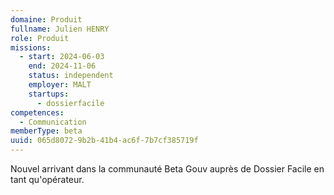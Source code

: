 ```yaml
---
domaine: Produit
fullname: Julien HENRY
role: Produit
missions:
  - start: 2024-06-03
    end: 2024-11-06
    status: independent
    employer: MALT
    startups:
      - dossierfacile
competences:
  - Communication
memberType: beta
uuid: 065d8072-9b2b-41b4-ac6f-7b7cf385719f
---
```

Nouvel arrivant dans la communauté Beta Gouv auprès de Dossier Facile en tant qu'opérateur.
